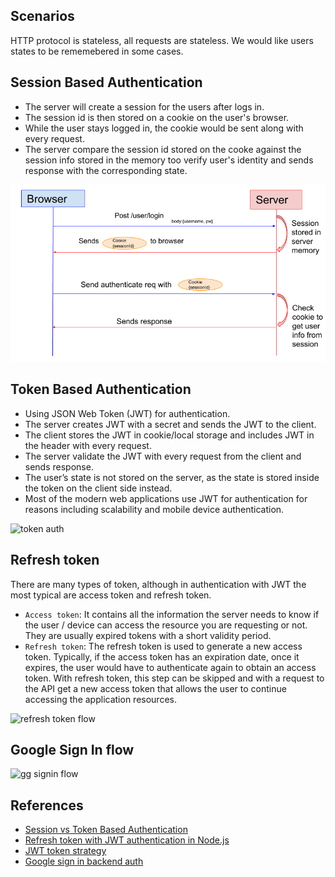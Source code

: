 
## Scenarios
HTTP protocol is stateless, all requests are stateless.
We would like users states to be rememebered in some cases.

## Session Based Authentication
- The server will create a session for the users after logs in.
- The session id is then stored on a cookie on the user's browser.
- While the user stays logged in, the cookie would be sent along with every request.
- The server compare the session id stored on the cooke against the session info stored in the memory too verify user's identity and sends response with the corresponding state.

![session auth](../img/auth-session.png)

## Token Based Authentication
- Using JSON Web Token (JWT) for authentication.
- The server creates JWT with a secret and sends the JWT to the client.
- The client stores the JWT in cookie/local storage and includes JWT in the header with every request.
- The server validate the JWT with every request from the client and sends response.
- The user’s state is not stored on the server, as the state is stored inside the token on the client side instead.
- Most of the modern web applications use JWT for authentication for reasons including scalability and mobile device authentication.

![token auth](../img/auth-token.png")

## Refresh token
There are many types of token, although in authentication with JWT the most typical are access token and refresh token.
- `Access token`: It contains all the information the server needs to know if the user / device can access the resource you are requesting or not. They are usually expired tokens with a short validity period.
- `Refresh token`: The refresh token is used to generate a new access token. Typically, if the access token has an expiration date, once it expires, the user would have to authenticate again to obtain an access token. With refresh token, this step can be skipped and with a request to the API get a new access token that allows the user to continue accessing the application resources.

![refresh token flow](../img/refresh-token.png")

## Google Sign In flow

![gg signin flow](../img/auth-google.png")

## References
- [Session vs Token Based Authentication](https://medium.com/@sherryhsu/session-vs-token-based-authentication-11a6c5ac45e4)
- [Refresh token with JWT authentication in Node.js](https://solidgeargroup.com/en/refresh-token-with-jwt-authentication-node-js/)
- [JWT token strategy](https://stackoverflow.com/questions/36751304/jwt-token-strategy-for-frontend-and-backend)
- [Google sign in backend auth](https://developers.google.com/identity/sign-in/web/backend-auth)


